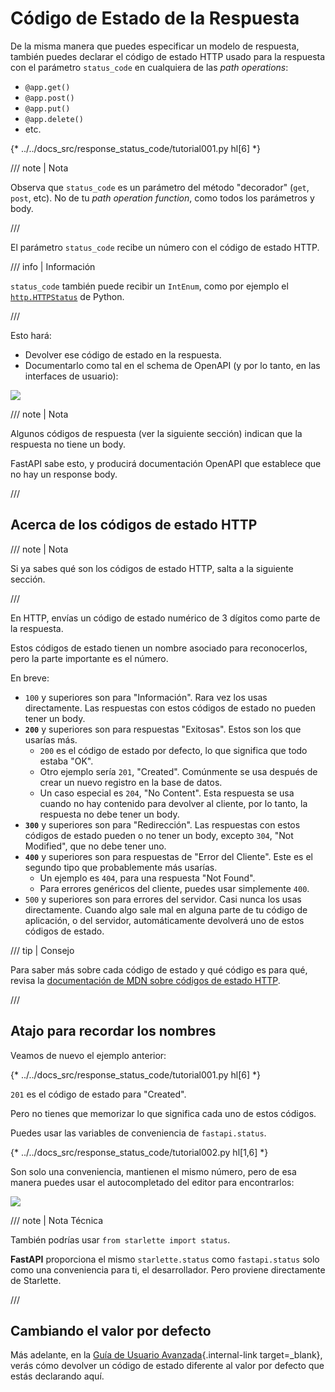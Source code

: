 # Código de Estado de la Respuesta

De la misma manera que puedes especificar un modelo de respuesta, también puedes declarar el código de estado HTTP usado para la respuesta con el parámetro `status_code` en cualquiera de las *path operations*:

* `@app.get()`
* `@app.post()`
* `@app.put()`
* `@app.delete()`
* etc.

{* ../../docs_src/response_status_code/tutorial001.py hl[6] *}

/// note | Nota

Observa que `status_code` es un parámetro del método "decorador" (`get`, `post`, etc). No de tu *path operation function*, como todos los parámetros y body.

///

El parámetro `status_code` recibe un número con el código de estado HTTP.

/// info | Información

`status_code` también puede recibir un `IntEnum`, como por ejemplo el <a href="https://docs.python.org/3/library/http.html#http.HTTPStatus" class="external-link" target="_blank">`http.HTTPStatus`</a> de Python.

///

Esto hará:

* Devolver ese código de estado en la respuesta.
* Documentarlo como tal en el schema de OpenAPI (y por lo tanto, en las interfaces de usuario):

<img src="/img/tutorial/response-status-code/image01.png">

/// note | Nota

Algunos códigos de respuesta (ver la siguiente sección) indican que la respuesta no tiene un body.

FastAPI sabe esto, y producirá documentación OpenAPI que establece que no hay un response body.

///

## Acerca de los códigos de estado HTTP

/// note | Nota

Si ya sabes qué son los códigos de estado HTTP, salta a la siguiente sección.

///

En HTTP, envías un código de estado numérico de 3 dígitos como parte de la respuesta.

Estos códigos de estado tienen un nombre asociado para reconocerlos, pero la parte importante es el número.

En breve:

* `100` y superiores son para "Información". Rara vez los usas directamente. Las respuestas con estos códigos de estado no pueden tener un body.
* **`200`** y superiores son para respuestas "Exitosas". Estos son los que usarías más.
    * `200` es el código de estado por defecto, lo que significa que todo estaba "OK".
    * Otro ejemplo sería `201`, "Created". Comúnmente se usa después de crear un nuevo registro en la base de datos.
    * Un caso especial es `204`, "No Content". Esta respuesta se usa cuando no hay contenido para devolver al cliente, por lo tanto, la respuesta no debe tener un body.
* **`300`** y superiores son para "Redirección". Las respuestas con estos códigos de estado pueden o no tener un body, excepto `304`, "Not Modified", que no debe tener uno.
* **`400`** y superiores son para respuestas de "Error del Cliente". Este es el segundo tipo que probablemente más usarías.
    * Un ejemplo es `404`, para una respuesta "Not Found".
    * Para errores genéricos del cliente, puedes usar simplemente `400`.
* `500` y superiores son para errores del servidor. Casi nunca los usas directamente. Cuando algo sale mal en alguna parte de tu código de aplicación, o del servidor, automáticamente devolverá uno de estos códigos de estado.

/// tip | Consejo

Para saber más sobre cada código de estado y qué código es para qué, revisa la <a href="https://developer.mozilla.org/en-US/docs/Web/HTTP/Status" class="external-link" target="_blank">documentación de <abbr title="Mozilla Developer Network">MDN</abbr> sobre códigos de estado HTTP</a>.

///

## Atajo para recordar los nombres

Veamos de nuevo el ejemplo anterior:

{* ../../docs_src/response_status_code/tutorial001.py hl[6] *}

`201` es el código de estado para "Created".

Pero no tienes que memorizar lo que significa cada uno de estos códigos.

Puedes usar las variables de conveniencia de `fastapi.status`.

{* ../../docs_src/response_status_code/tutorial002.py hl[1,6] *}

Son solo una conveniencia, mantienen el mismo número, pero de esa manera puedes usar el autocompletado del editor para encontrarlos:

<img src="/img/tutorial/response-status-code/image02.png">

/// note | Nota Técnica

También podrías usar `from starlette import status`.

**FastAPI** proporciona el mismo `starlette.status` como `fastapi.status` solo como una conveniencia para ti, el desarrollador. Pero proviene directamente de Starlette.

///

## Cambiando el valor por defecto

Más adelante, en la [Guía de Usuario Avanzada](../advanced/response-change-status-code.md){.internal-link target=_blank}, verás cómo devolver un código de estado diferente al valor por defecto que estás declarando aquí.
